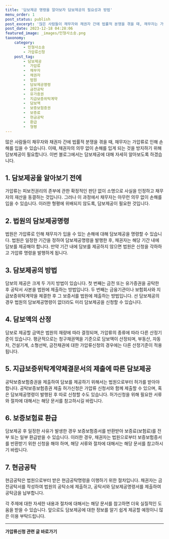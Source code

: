 ```yaml
---
title: '담보제공 명령을 알아보자 담보제공의 필요성과 방법'
menu_order: 1
post_status: publish
post_excerpt: '많은 사람들이 채무자와 채권자 간에 법률적 분쟁을 겪을 때, 채무자는 가압류로 인해 손해를 입을 수 있습니다. 이때, 채권자의 의무 없이 손해를 입게 되는 것을 방지하기 위해 담보제공이 필요합니다. 이번 블로그에서는 담보제공에 대해 자세히 알아보도록 하겠습니다.'
post_date: 2023-12-18 04:28:06
featured_image: _images/민형사소송.png
taxonomy:
    category:
        - 민형사소송
        - 가압류신청
    post_tag:
        - 담보제공
        -  가압류
        -  채무자
        -  채권자
        -  법원
        -  담보제공명령
        -  금전공탁
        -  유가증권
        -  지급보증위탁계약
        -  담보액
        -  보증보험증권
        -  보증료
        -  현금공탁
        -  환급
        -  형평
---
```



많은 사람들이 채무자와 채권자 간에 법률적 분쟁을 겪을 때, 채무자는 가압류로 인해 손해를 입을 수 있습니다. 이때, 채권자의 의무 없이 손해를 입게 되는 것을 방지하기 위해 담보제공이 필요합니다. 이번 블로그에서는 담보제공에 대해 자세히 알아보도록 하겠습니다.

## 1. 담보제공을 알아보기 전에

가압류는 피보전권리의 존부에 관한 확정적인 판단 없이 소명으로 사실을 인정하고 채무자의 재산을 동결하는 것입니다. 그러나 이 과정에서 채무자는 아무런 의무 없이 손해를 입을 수 있습니다. 이러한 형평에 위배되지 않도록, 담보제공이 필요한 것입니다.

## 2. 법원의 담보제공명령

법원은 가압류로 인해 채무자가 입을 수 있는 손해에 대해 담보제공을 명령할 수 있습니다. 법원은 일정한 기간을 정하여 담보제공명령을 발행한 후, 채권자는 해당 기간 내에 담보를 제공해야 합니다. 만약 기간 내에 담보를 제공하지 않으면 법원은 신청을 각하하고 가압류 명령을 발행하게 됩니다.

## 3. 담보제공의 방법

담보의 제공은 크게 두 가지 방법이 있습니다. 첫 번째는 금전 또는 유가증권을 공탁한 후 공탁서 사본을 법원에 제출하는 방법입니다. 두 번째는 금융기관이나 보험회사와 지급보증위탁계약을 체결한 후 그 보증서를 법원에 제출하는 방법입니다. 선 담보제공의 경우 법원의 담보제공명령이 없더라도 미리 담보제공을 신청할 수 있습니다.

## 4. 담보액의 산정

담보로 제공할 금액은 법원의 재량에 따라 결정되며, 가압류의 종류에 따라 다른 산정기준이 있습니다. 평균적으로는 청구채권액을 기준으로 담보액이 산정되며, 부동산, 자동차, 건설기계, 소형선박, 금전채권에 대한 가압류신청의 경우에는 다른 산정기준이 적용됩니다.

## 5. 지급보증위탁계약체결문서의 제출에 따른 담보제공

공탁보증보험증권을 제출하여 담보를 제공하기 위해서는 법원으로부터 허가를 받아야 합니다. 공탁보증보험증권 제출 허가신청은 가압류 신청서와 함께 제출할 수 있으며, 혹은 담보제공명령이 발행된 후 따로 신청할 수도 있습니다. 허가신청을 위해 필요한 서류와 절차에 대해서는 해당 문서를 참고하시길 바랍니다.

## 6. 보증보험료 환급

담보제공 후 일정한 사유가 발생한 경우 보증보험증서를 반환받아 보증료(보험료)를 전부 또는 일부 환급받을 수 있습니다. 이러한 경우, 채권자는 법원으로부터 보증보험증서를 반환받기 위한 신청을 해야 하며, 해당 서류와 절차에 대해서는 해당 문서를 참고하시기 바랍니다.

## 7. 현금공탁

현금공탁은 법원으로부터 받은 현금공탁명령을 이행하기 위한 절차입니다. 채권자는 금전공탁서를 작성하여 법원의 공탁소에 제출하고, 공탁서와 담보제공명령서를 제출하여 공탁금을 납부합니다.

각 주제에 대한 자세한 내용과 절차에 대해서는 해당 문서를 참고하면 더욱 실질적인 도움을 받을 수 있습니다. 앞으로도 담보제공에 대한 정보를 알기 쉽게 제공할 예정이니 많은 이용 부탁드립니다.
<!-- wp:separator -->
<hr class="wp-block-separator has-alpha-channel-opacity"/>
<!-- /wp:separator -->

<!-- wp:group {"backgroundColor":"base","layout":{"type":"constrained"}} -->
<div class="wp-block-group has-base-background-color has-background"><!-- wp:paragraph {"align":"center","fontSize":"medium"} -->
<p class="has-text-align-center has-large-font-size"><strong>가압류신청 관련 글 바로가기</strong></p>
<!-- /wp:paragraph -->


<!-- wp:latest-posts
{"categories":[{"id":14445,"count":19,"description":"","link":"https://uknowlaw.com/category/%ea%b0%80%ec%95%95%eb%a5%98%ec%8b%a0%ec%b2%ad/","name":"가압류신청","slug":"가압류신청","taxonomy":"category","parent":0,"meta":[],"_links":{"self":[{"href":"https://uknowlaw.com/wp-json/wp/v2/categories/14445"}],"collection":[{"href":"https://uknowlaw.com/wp-json/wp/v2/categories"}],"about":[{"href":"https://uknowlaw.com/wp-json/wp/v2/taxonomies/category"}],"wp:post_type":[{"href":"https://uknowlaw.com/wp-json/wp/v2/posts?categories=14445"}],"curies":[{"name":"wp","href":"https://api.w.org/{rel}","templated":true}]}}],"postsToShow":100,"excerptLength":28,"postLayout":"grid","columns":2,"featuredImageAlign":"left","featuredImageSizeSlug":"large","fontSize":"small"} /--></div>
<!-- /wp:group -->